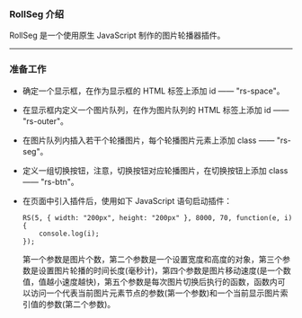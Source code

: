 
### RollSeg 介绍 ###

RollSeg 是一个使用原生 JavaScript 制作的图片轮播器插件。

---

### 准备工作 ###

- 确定一个显示框，在作为显示框的 HTML 标签上添加 id —— "rs-space"。

- 在显示框内定义一个图片队列，在作为图片队列的 HTML 标签上添加 id —— "rs-outer"。

- 在图片队列内插入若干个轮播图片，每个轮播图片元素上添加 class —— "rs-seg"。

- 定义一组切换按钮，注意，切换按钮对应轮播图片，在切换按钮上添加 class —— "rs-btn"。

- 在页面中引入插件后，使用如下 JavaScript 语句启动插件：

    ```
    RS(5, { width: "200px", height: "200px" }, 8000, 70, function(e, i) {
        console.log(i);
    });
    ```

    第一个参数是图片个数，第二个参数是一个设置宽度和高度的对象，第三个参数是设置图片轮播的时间长度(毫秒计)，第四个参数是图片移动速度(是一个数值，值越小速度越快)，第五个参数是每次图片切换后执行的函数，函数内可以访问一个代表当前图片元素节点的参数(第一个参数)和一个当前显示图片索引值的参数(第二个参数)。
